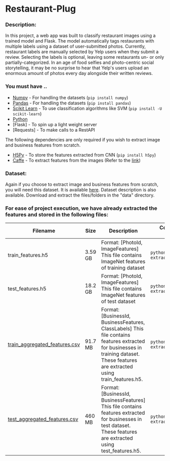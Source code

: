 # Restaurant-Plug



### Description:
In this project, a web app was built to classify restaurant images using a trained model and Flask. The model automatically tags restaurants with multiple labels using a dataset of user-submitted photos. Currently, restaurant labels are manually selected by Yelp users when they submit a review. Selecting the labels is optional, leaving some restaurants un- or only partially-categorized. 
In an age of food selfies and photo-centric social storytelling, it may be no surprise to hear that Yelp's users upload an enormous amount of photos every day alongside their written reviews. 

### You must have ..
* [Numpy] - For handling the datasets   (```pip install numpy```)
* [Pandas] - For handling the datasets  (```pip install pandas```)
* [Scikit Learn] - To use classification algorithms like SVM    (```pip install -U scikit-learn```)
* [Python]
* [Flask] - To spin up a light weight server
* [Requests] - To make calls to a RestAPI

The following dependencies are only required if you wish to extract image and business features from scratch. 

* [H5Py] - To store the features extracted from CNN (```pip install h5py```)
* [Caffe] - To extract features from the images (Refer to the [link](http://caffe.berkeleyvision.org/))

### Dataset:
Again if you choose to extract image and business features from scratch, you will need this dataset. It is available [here](https://www.kaggle.com/c/yelp-restaurant-photo-classification/data). Dataset description is also available. Download and extract the files/folders in the "data" directory.

### For ease of project execution, we have already extracted the features and stored in the following files:

| Filename                    | Size    | Description                                                                                                                   | Command that was used for generation                                   |
|-----------------------------|---------|-------------------------------------------------------------------------------------------------------------------------------|-------------------------------------------|
| train_features.h5           | 3.59 GB | Format: [PhotoId, ImageFeatures] This file contains ImageNet features of training dataset                                     | ```python extract_image_features_train.py```    |
| test_features.h5            | 18.2 GB | Format: [PhotoId, ImageFeatures] This file contains ImageNet features of test dataset                                         | ```python extract_image_features_test.py```     |
| [train_aggregated_features.csv](https://drive.google.com/file/d/1-OOFJ8wAUSJlanKdGC7hn6TaZgs3Lvg0/view?usp=sharing) | 91.7 MB | Format: [BusinessId, BusinessFeatures, ClassLabels] This file contains features extracted for businesses in training dataset. These features are extracted using train_features.h5.  | ```python extract_business_features_train.py``` |
| [test_aggregated_features.csv](https://drive.google.com/file/d/1-OJ7rTfjO7sg7EnjFb0WQTywb0SVcO4a/view?usp=sharing)  | 460 MB  | Format: [BusinessId, BusinessFeatures] This file contains features extracted for businesses in test dataset. These features are extracted using test_features.h5.                   | ```python extract_business_features_test.py```  |





   [Numpy]: <http://www.numpy.org/>
   [Pandas]: <http://pandas.pydata.org/>
   [Caffe]: <http://caffe.berkeleyvision.org/>
   [H5Py]: <http://www.h5py.org/>
   [Scikit Learn]: <http://scikit-learn.org/stable/>
   [Python]: <https://www.python.org/>
